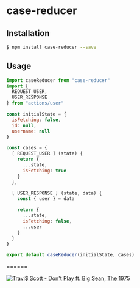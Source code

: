 # case-reducer

## Installation

```bash
$ npm install case-reducer --save
```

## Usage

```js
import caseReducer from "case-reducer"
import {
  REQUEST_USER,
  USER_RESPONSE
} from "actions/user"

const initialState = {
  isFetching: false,
  id: null,
  username: null
}

const cases = {
  [ REQUEST_USER ] (state) {
    return {
      ...state,
      isFetching: true
    }
  },

  [ USER_RESPONSE ] (state, data) {
    const { user } = data

    return {
      ...state,
      isFetching: false,
      ...user
    }
  }
}

export default caseReducer(initialState, cases)
```

======

[![Travi$ Scott - Don't Play ft. Big Sean, The 1975](http://i.imgur.com/AR6HOsm.png)](https://www.youtube.com/watch?v=iQhLccjeHYI)